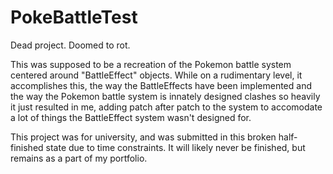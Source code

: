 # PokeBattleTest
Dead project. Doomed to rot. 

This was supposed to be a recreation of the Pokemon battle system centered around "BattleEffect" objects. While on a rudimentary level, it accomplishes this,
the way the BattleEffects have been implemented and the way the Pokemon battle system is innately designed clashes so heavily it just resulted in me,
adding patch after patch to the system to accomodate a lot of things the BattleEffect system wasn't designed for. 

This project was for university, and was submitted in this broken half-finished state due to time constraints. It will likely never be finished, but remains
as a part of my portfolio. 
